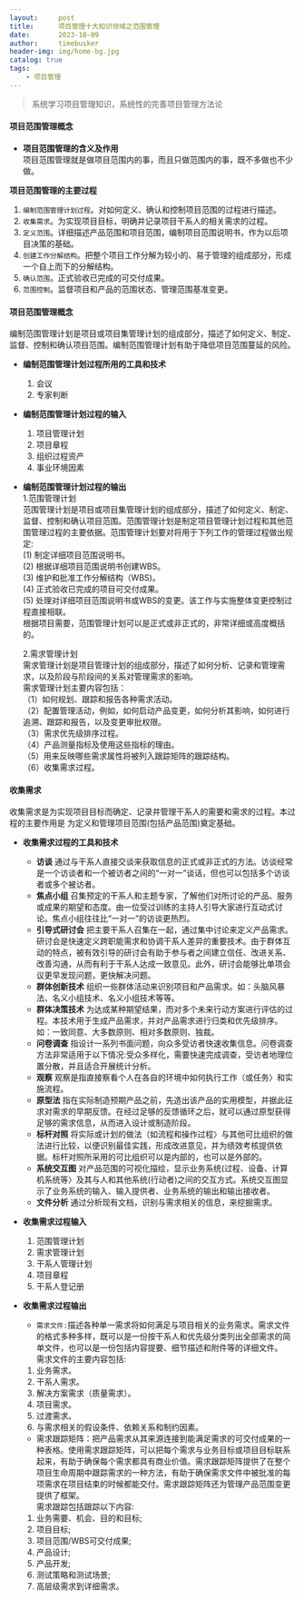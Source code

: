 ```yaml
---
layout:     post
title:      项目管理十大知识领域之范围管理
date:       2023-10-09
author:     timebusker
header-img: img/home-bg.jpg
catalog: true
tags:
    - 项目管理
---  
```


> 系统学习项目管理知识，系统性的完善项目管理方法论

#### 项目范围管理概念

- **项目范围管理的含义及作用**   
项目范围管理就是做项目范围内的事，而且只做范围内的事，既不多做也不少做。

**项目范围管理的主要过程**  
1. `编制范围管理计划过程`。对如何定义、确认和控制项目范围的过程进行描述。
2. `收集需求`。为实现项目目标，明确并记录项目干系人的相关需求的过程。
3. `定义范围`。详细描述产品范围和项目范围，编制项目范围说明书，作为以后项目决策的基础。
4. `创建工作分解结构`。把整个项目工作分解为较小的、易于管理的组成部分，形成一个自上而下的分解结构。
5. `确认范围`。正式验收已完成的可交付成果。
6. `范围控制`。监督项目和产品的范围状态、管理范围基准变更。
	
#### 项目范围管理概念
编制范围管理计划是项目或项目集管理计划的组成部分，描述了如何定义、制定、监督、控制和确认项目范围。编制范围管理计划有助于降低项目范围蔓延的风险。     
- **编制范围管理计划过程所用的工具和技术**   
    1. 会议   
    2. 专家判断    
- **编制范围管理计划过程的输入**
	1. 项目管理计划
	2. 项目章程
	3. 组织过程资产
	4. 事业环境因素
- **编制范围管理计划过程的输出**   
	1.范围管理计划    
	范围管理计划是项目或项目集管理计划的组成部分，描述了如何定义、制定、监督、控制和确认项目范围。范围管理计划是制定项目管理计划过程和其他范围管理过程的主要依据。范围管理计划要对将用于下列工作的管理过程做出规定:    
    (1) 制定详细项目范围说明书。   
	(2) 根据详细项目范围说明书创建WBS。   
	(3) 维护和批准工作分解结构（WBS)。   
	(4) 正式验收已完成的项目可交付成果。   
	(5) 处理对详细项目范围说明书或WBS的变更。该工作与实施整体变更控制过程直接相联。	   
	根据项目需要，范围管理计划可以是正式或非正式的，非常详细或高度概括的。
	
	2.需求管理计划     
	需求管理计划是项目管理计划的组成部分，描述了如何分析、记录和管理需求，以及阶段与阶段间的关系对管理需求的影响。    
	需求管理计划主要内容包括：   
    （1）如何规划、跟踪和报告各种需求活动。    
    （2）配置管理活动，例如，如何启动产品变更，如何分析其影响，如何进行追溯、跟踪和报告，以及变更审批权限。   
    （3）需求优先级排序过程。   
    （4）产品测量指标及使用这些指标的理由。   
    （5）用来反映哪些需求属性将被列入跟踪矩阵的跟踪结构。   
    （6）收集需求过程。	  

#### 收集需求
收集需求是为实现项目目标而确定、记录并管理干系人的需要和需求的过程。本过程的主要作用是 为定义和管理项目范围(包括产品范围)奠定基础。     
- **收集需求过程的工具和技术**
	+ **访谈** 通过与干系人直接交谈来获取信息的正式或非正式的方法。访谈经常是一个访谈者和一个被访者之间的“一对一”谈话，但也可以包括多个访谈者或多个被访者。   
	+ **焦点小组** 召集预定的干系人和主题专家，了解他们对所讨论的产品、服务或成果的期望和态度。由一位受过训练的主持人引导大家进行互动式讨论。焦点小组往往比“一对一”的访谈更热烈。   
	+ **引导式研讨会** 把主要干系人召集在一起，通过集中讨论来定义产品需求。研讨会是快速定义跨职能需求和协调干系人差异的重要技术。由于群体互动的特点，被有效引导的研讨会有助于参与者之间建立信任、改进关系、改善沟通，从而有利于干系人达成一致意见。此外，研讨会能够比单项会议更早发现问题，更快解决问题。    
	+ **群体创新技术** 组织一些群体活动来识别项目和产品需求。如：头脑风暴法、名义小组技术、名义小组技术等等。    
	+ **群体决策技术** 为达成某种期望结果，而对多个未来行动方案进行评估的过程。本技术用于生成产品需求，并对产品需求进行归类和优先级排序。如：一致同意、大多数原则、相对多数原则、独裁。   
	+ **问卷调查** 指设计一系列书面问题，向众多受访者快速收集信息。问卷调查方法非常适用于以下情况:受众多样化，需要快速完成调查，受访者地理位置分散，并且适合开展统计分析。    
	+ **观察**  观察是指直接察看个人在各自的环境中如何执行工作（或任务〉和实施流程。    
	+ **原型法** 指在实际制造预期产品之前，先造出该产品的实用模型，并据此征求对需求的早期反馈。在经过足够的反馈循环之后，就可以通过原型获得足够的需求信息，从而进入设计或制造阶段。   
	+ **标杆对照** 将实际或计划的做法（如流程和操作过程〉与其他可比组织的做法进行比较，以便识别最佳实践，形成改进意见，并为绩效考核提供依据。标杆对照所采用的可比组织可以是内部的，也可以是外部的。   
	+ **系统交互图** 对产品范围的可视化描绘，显示业务系统(过程、设备、计算机系统等〉及其与人和其他系统(行动者)之间的交互方式。系统交互图显示了业务系统的输入、输入提供者、业务系统的输出和输出接收者。   
	+ **文件分析** 通过分析现有文档，识别与需求相关的信息，来挖掘需求。   

- **收集需求过程输入**   
	1. 范围管理计划
	2. 需求管理计划
	3. 干系人管理计划
	4. 项目章程
	5. 干系人登记册

- **收集需求过程输出**   
	+ `需求文件:`描述各种单一需求将如何满足与项目相关的业务需求。需求文件的格式多种多样，既可以是一份按干系人和优先级分类列出全部需求的简单文件，也可以是一份包括内容提要、细节描述和附件等的详细文件。      
	需求文件的主要内容包括:    
	1. 业务需求。
    2. 干系人需求。
    3. 解决方案需求（质量需求）。
    4. 项目需求。
    5. 过渡需求。
    6. 与需求相关的假设条件、依赖关系和制约因素。

	+ 需求跟踪矩阵：把产品需求从其来源连接到能满足需求的可交付成果的一种表格。使用需求跟踪矩阵，可以把每个需求与业务目标或项目目标联系起来，有助于确保每个需求都具有商业价值。需求跟踪矩阵提供了在整个项目生命周期中跟踪需求的一种方法，有助于确保需求文件中被批准的每项需求在项目结束的时候都能交付。需求跟踪矩阵还为管理产品范围变更提供了框架。     
	需求跟踪包括跟踪以下内容:    
	1. 业务需要、机会、目的和目标;
	2. 项目目标;
	3. 项目范围/WBS可交付成果;
	4. 产品设计;
	5. 产品开发;
	6. 测试策略和测试场景;
	7. 高层级需求到详细需求。